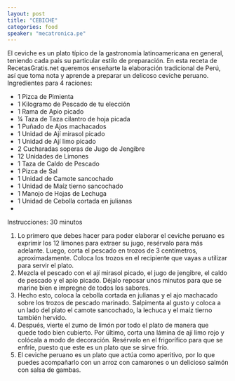 ```yaml
---
layout: post
title: "CEBICHE"
categories: food
speaker: "mecatronica.pe"
---
```


El ceviche es un plato típico de la gastronomía latinoamericana en general, teniendo cada país su particular estilo de preparación. En esta receta de RecetasGratis.net queremos enseñarte la elaboración tradicional de Perú, así que toma nota y aprende a preparar un delicoso ceviche peruano.
Ingredientes para 4 raciones:

* 1 Pizca de Pimienta
* 1 Kilogramo de Pescado de tu elección
* 1 Rama de Apio picado
* ¼ Taza de Taza cilantro de hoja picada
* 1 Puñado de Ajos machacados
*  1 Unidad de Ají mirasol picado
*  1 Unidad de Ají limo picado
*  2 Cucharadas soperas de Jugo de Jengibre
* 12 Unidades de Limones
*  1 Taza de Caldo de Pescado
*  1 Pizca de Sal
*  1 Unidad de Camote sancochado
*  1 Unidad de Maíz tierno sancochado
*  1 Manojo de Hojas de Lechuga
*  1 Unidad de Cebolla cortada en julianas
*

Instrucciones: 30 minutos

1. Lo primero que debes hacer para poder elaborar el ceviche peruano es exprimir los 12 limones para extraer su jugo, resérvalo para más adelante. Luego, corta el pescado en trozos de 3 centímetros, aproximadamente. Coloca los trozos en el recipiente que vayas a utilizar para servir el plato.
2. Mezcla el pescado con el ají mirasol picado, el jugo de jengibre, el caldo de pescado y el apio picado. Déjalo reposar unos minutos para que se marine bien e impregne de todos los sabores.
3. Hecho esto, coloca la cebolla cortada en julianas y el ajo machacado sobre los trozos de pescado marinado. Salpimenta al gusto y coloca a un lado del plato el camote sancochado, la lechuca y el maíz tierno también hervido.
4. Después, vierte el zumo de limón por todo el plato de manera que quede todo bien cubierto. Por último, corta una lámina de ají limo rojo y colócala a modo de decoración. Resérvalo en el frigorífico para que se enfríe, puesto que este es un plato que se sirve frío.
5. El ceviche peruano es un plato que actúa como aperitivo, por lo que puedes acompañarlo con un arroz con camarones o un delicioso salmón con salsa de gambas.
